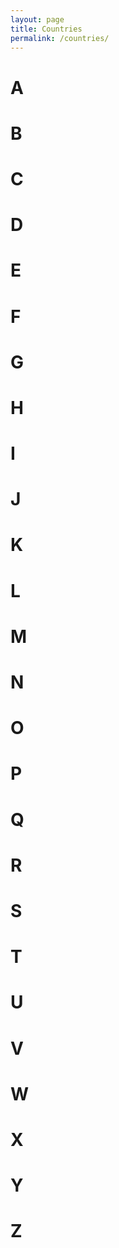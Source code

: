 ```yaml
---
layout: page
title: Countries
permalink: /countries/
---
```


# A

# B

# C

# D

# E

# F

# G

# H

# I

# J

# K

# L

# M

# N

# O

# P

# Q

# R

# S

# T

# U

# V

# W

# X

# Y

# Z

[jekyll-organization]: https://github.com/jekyll
